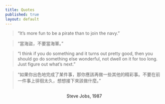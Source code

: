 ```yaml
---
title: Quotes
published: true
layout: default
---
```


>“It’s more fun to be a pirate than to join the navy.”

>“當海盜，不要當海軍。”

>“I think if you do something and it turns out pretty good, then you should go do something else wonderful, not dwell on it for too long. Just figure out what’s next.”

>“如果你出色地完成了某件事，那你應該再做一些其他的精彩事。不要在前一件事上徘徊太久，想想接下來該做什麼。”
<br></br>
 

<center>Steve Jobs, 1987</center>

